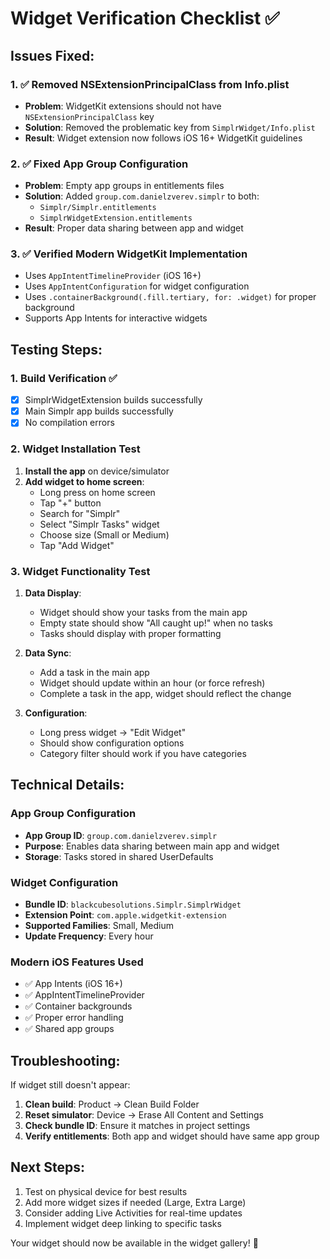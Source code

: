 # Widget Verification Checklist ✅

## Issues Fixed:

### 1. ✅ Removed NSExtensionPrincipalClass from Info.plist
- **Problem**: WidgetKit extensions should not have `NSExtensionPrincipalClass` key
- **Solution**: Removed the problematic key from `SimplrWidget/Info.plist`
- **Result**: Widget extension now follows iOS 16+ WidgetKit guidelines

### 2. ✅ Fixed App Group Configuration
- **Problem**: Empty app groups in entitlements files
- **Solution**: Added `group.com.danielzverev.simplr` to both:
  - `Simplr/Simplr.entitlements`
  - `SimplrWidgetExtension.entitlements`
- **Result**: Proper data sharing between app and widget

### 3. ✅ Verified Modern WidgetKit Implementation
- Uses `AppIntentTimelineProvider` (iOS 16+)
- Uses `AppIntentConfiguration` for widget configuration
- Uses `.containerBackground(.fill.tertiary, for: .widget)` for proper background
- Supports App Intents for interactive widgets

## Testing Steps:

### 1. Build Verification ✅
- [x] SimplrWidgetExtension builds successfully
- [x] Main Simplr app builds successfully
- [x] No compilation errors

### 2. Widget Installation Test
1. **Install the app** on device/simulator
2. **Add widget to home screen**:
   - Long press on home screen
   - Tap "+" button
   - Search for "Simplr"
   - Select "Simplr Tasks" widget
   - Choose size (Small or Medium)
   - Tap "Add Widget"

### 3. Widget Functionality Test
1. **Data Display**:
   - Widget should show your tasks from the main app
   - Empty state should show "All caught up!" when no tasks
   - Tasks should display with proper formatting

2. **Data Sync**:
   - Add a task in the main app
   - Widget should update within an hour (or force refresh)
   - Complete a task in the app, widget should reflect the change

3. **Configuration**:
   - Long press widget → "Edit Widget"
   - Should show configuration options
   - Category filter should work if you have categories

## Technical Details:

### App Group Configuration
- **App Group ID**: `group.com.danielzverev.simplr`
- **Purpose**: Enables data sharing between main app and widget
- **Storage**: Tasks stored in shared UserDefaults

### Widget Configuration
- **Bundle ID**: `blackcubesolutions.Simplr.SimplrWidget`
- **Extension Point**: `com.apple.widgetkit-extension`
- **Supported Families**: Small, Medium
- **Update Frequency**: Every hour

### Modern iOS Features Used
- ✅ App Intents (iOS 16+)
- ✅ AppIntentTimelineProvider
- ✅ Container backgrounds
- ✅ Proper error handling
- ✅ Shared app groups

## Troubleshooting:

If widget still doesn't appear:
1. **Clean build**: Product → Clean Build Folder
2. **Reset simulator**: Device → Erase All Content and Settings
3. **Check bundle ID**: Ensure it matches in project settings
4. **Verify entitlements**: Both app and widget should have same app group

## Next Steps:
1. Test on physical device for best results
2. Add more widget sizes if needed (Large, Extra Large)
3. Consider adding Live Activities for real-time updates
4. Implement widget deep linking to specific tasks

Your widget should now be available in the widget gallery! 🎉